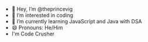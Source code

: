 - 👋 Hey, I’m @theprincevig
- 👀 I’m interested in coding
- 🌱 I’m currently learning JavaScript and Java with DSA
- 😄 Pronouns: He/Him
- I'm Code Crusher

<!---
theprincevig/theprincevig is a ✨ special ✨ repository because its `README.md` (this file) appears on your GitHub profile.
You can click the Preview link to take a look at your changes.
--->
